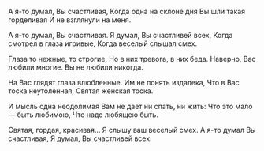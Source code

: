 А я-то думал, Вы счастливая,
Когда одна на склоне дня
Вы шли такая горделивая
И не взглянули на меня.

А я-то думал, Вы счастливая.
Я думал, Вы счастливей всех,
Когда смотрел в глаза игривые,
Когда веселый слышал смех.

Глаза то нежные, то строгие,
Но в них тревога, в них беда.
Наверно, Вас любили многие.
Вы не любили никогда.

На Вас глядят глаза влюбленные.
Им не понять издалека,
Что в Вас тоска неутоленная,
Святая женская тоска.

И мысль одна неодолимая
Вам не дает ни спать, ни жить:
Что это мало — быть любимою,
Что надо любящею быть.

Святая, гордая, красивая…
Я слышу ваш веселый смех.
А я-то думал Вы счастливая,
Я думал, Вы счастливей всех.